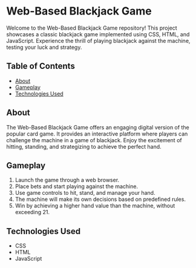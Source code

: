 # Web-Based Blackjack Game

Welcome to the Web-Based Blackjack Game repository! This project showcases a classic blackjack game implemented using CSS, HTML, and JavaScript. Experience the thrill of playing blackjack against the machine, testing your luck and strategy.

## Table of Contents

- [About](#about)
- [Gameplay](#gameplay)
- [Technologies Used](#technologies-used)



## About

The Web-Based Blackjack Game offers an engaging digital version of the popular card game. It provides an interactive platform where players can challenge the machine in a game of blackjack. Enjoy the excitement of hitting, standing, and strategizing to achieve the perfect hand.

## Gameplay

1. Launch the game through a web browser.
2. Place bets and start playing against the machine.
3. Use game controls to hit, stand, and manage your hand.
4. The machine will make its own decisions based on predefined rules.
5. Win by achieving a higher hand value than the machine, without exceeding 21.

## Technologies Used

- CSS
- HTML
- JavaScript


